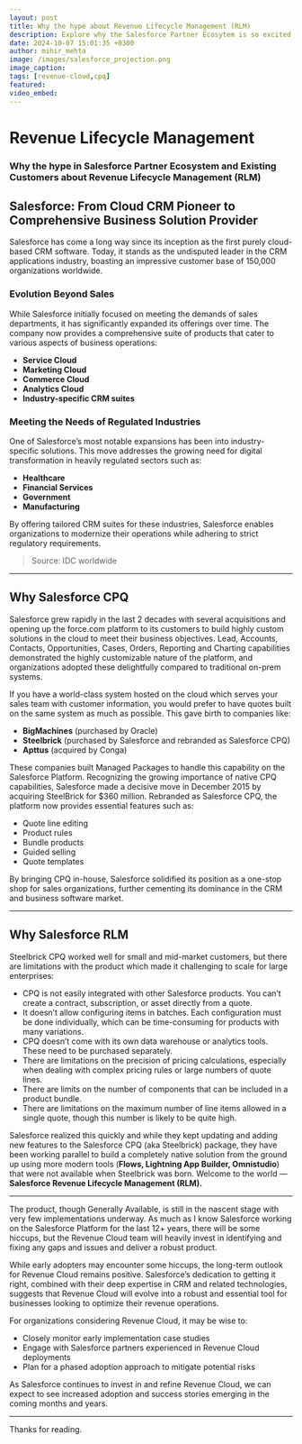 ```yaml
---
layout: post
title: Why the hype about Revenue Lifecycle Management (RLM)
description: Explore why the Salesforce Partner Ecosytem is so excited about the new devlopments of Revenue Lifecycle Management!
date: 2024-10-07 15:01:35 +0300
author: mihir_mehta
image: /images/salesforce_projection.png
image_caption: 
tags: [revenue-cloud,cpq]
featured:
video_embed: 
---
```

# Revenue Lifecycle Management

### Why the hype in Salesforce Partner Ecosystem and Existing Customers about Revenue Lifecycle Management (RLM)

## Salesforce: From Cloud CRM Pioneer to Comprehensive Business Solution Provider

Salesforce has come a long way since its inception as the first purely cloud-based CRM software. Today, it stands as the undisputed leader in the CRM applications industry, boasting an impressive customer base of 150,000 organizations worldwide.

### Evolution Beyond Sales

While Salesforce initially focused on meeting the demands of sales departments, it has significantly expanded its offerings over time. The company now provides a comprehensive suite of products that cater to various aspects of business operations:

- **Service Cloud**
- **Marketing Cloud**
- **Commerce Cloud**
- **Analytics Cloud**
- **Industry-specific CRM suites**

### Meeting the Needs of Regulated Industries

One of Salesforce’s most notable expansions has been into industry-specific solutions. This move addresses the growing need for digital transformation in heavily regulated sectors such as:

- **Healthcare**
- **Financial Services**
- **Government**
- **Manufacturing**

By offering tailored CRM suites for these industries, Salesforce enables organizations to modernize their operations while adhering to strict regulatory requirements.

> Source: IDC worldwide

---

## Why Salesforce CPQ

Salesforce grew rapidly in the last 2 decades with several acquisitions and opening up the force.com platform to its customers to build highly custom solutions in the cloud to meet their business objectives. Lead, Accounts, Contacts, Opportunities, Cases, Orders, Reporting and Charting capabilities demonstrated the highly customizable nature of the platform, and organizations adopted these delightfully compared to traditional on-prem systems.

If you have a world-class system hosted on the cloud which serves your sales team with customer information, you would prefer to have quotes built on the same system as much as possible. This gave birth to companies like:

- **BigMachines** (purchased by Oracle)
- **Steelbrick** (purchased by Salesforce and rebranded as Salesforce CPQ)
- **Apttus** (acquired by Conga)

These companies built Managed Packages to handle this capability on the Salesforce Platform. Recognizing the growing importance of native CPQ capabilities, Salesforce made a decisive move in December 2015 by acquiring SteelBrick for $360 million. Rebranded as Salesforce CPQ, the platform now provides essential features such as:

- Quote line editing
- Product rules
- Bundle products
- Guided selling
- Quote templates

By bringing CPQ in-house, Salesforce solidified its position as a one-stop shop for sales organizations, further cementing its dominance in the CRM and business software market.

---

## Why Salesforce RLM

Steelbrick CPQ worked well for small and mid-market customers, but there are limitations with the product which made it challenging to scale for large enterprises:

- CPQ is not easily integrated with other Salesforce products. You can’t create a contract, subscription, or asset directly from a quote.
- It doesn’t allow configuring items in batches. Each configuration must be done individually, which can be time-consuming for products with many variations.
- CPQ doesn’t come with its own data warehouse or analytics tools. These need to be purchased separately.
- There are limitations on the precision of pricing calculations, especially when dealing with complex pricing rules or large numbers of quote lines.
- There are limits on the number of components that can be included in a product bundle.
- There are limitations on the maximum number of line items allowed in a single quote, though this number is likely to be quite high.

Salesforce realized this quickly and while they kept updating and adding new features to the Salesforce CPQ (aka Steelbrick) package, they have been working parallel to build a completely native solution from the ground up using more modern tools (**Flows, Lightning App Builder, Omnistudio**) that were not available when Steelbrick was born. Welcome to the world — **Salesforce Revenue Lifecycle Management (RLM).**

---

The product, though Generally Available, is still in the nascent stage with very few implementations underway. As much as I know Salesforce working on the Salesforce Platform for the last 12+ years, there will be some hiccups, but the Revenue Cloud team will heavily invest in identifying and fixing any gaps and issues and deliver a robust product.

While early adopters may encounter some hiccups, the long-term outlook for Revenue Cloud remains positive. Salesforce’s dedication to getting it right, combined with their deep expertise in CRM and related technologies, suggests that Revenue Cloud will evolve into a robust and essential tool for businesses looking to optimize their revenue operations.

For organizations considering Revenue Cloud, it may be wise to:

- Closely monitor early implementation case studies
- Engage with Salesforce partners experienced in Revenue Cloud deployments
- Plan for a phased adoption approach to mitigate potential risks

As Salesforce continues to invest in and refine Revenue Cloud, we can expect to see increased adoption and success stories emerging in the coming months and years.

---

Thanks for reading.
